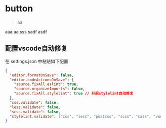 # button

> aa

aaa
<demo src="./index.vue"></demo>
aa
<demo src="./index2.vue"></demo>
sss
<demo src="./index.vue"></demo>
sadf
<demo src="./index2.vue"></demo>
asdf
<demo src="./index.vue"></demo>


## 配置vscode自动修复

在 settings.json 中粘贴如下配置

```json
{
  "editor.formatOnSave": false,
  "editor.codeActionsOnSave": {
    "source.fixAll.eslint": true,
    "source.organizeImports": false,
    "source.fixAll.stylelint": true // 开启stylelint自动修复
  },
  "css.validate": false,
  "less.validate": false,
  "scss.validate": false,
  "stylelint.validate": ["css", "less", "postcss", "scss", "sass", "vue"]
}
```
